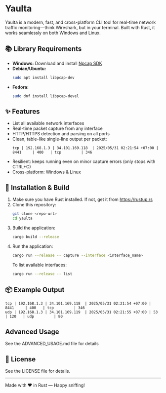 # Yaulta

Yaulta is a modern, fast, and cross-platform CLI tool for real-time network traffic monitoring—think Wireshark, but in your terminal. Built with Rust, it works seamlessly on both Windows and Linux.

## 📚 Library Requirements

- **Windows:** Download and install [Npcap SDK](https://npcap.com/#download)
- **Debian/Ubuntu:**
  ```sh
  sudo apt install libpcap-dev
  ```
- **Fedora:**
  ```sh
  sudo dnf install libpcap-devel
  ```

## ✨ Features
- List all available network interfaces
- Real-time packet capture from any interface
- HTTP/HTTPS detection and parsing on all ports
- Clean, table-like single-line output per packet:
  ```
  tcp | 192.168.1.3 | 34.101.169.118  | 2025/05/31 02:21:54 +07:00 | 8441     | 400   | tcp         | 346
  ```
- Resilient: keeps running even on minor capture errors (only stops with CTRL+C)
- Cross-platform: Windows & Linux

## 🚀 Installation & Build

1. Make sure you have Rust installed. If not, get it from https://rustup.rs
2. Clone this repository:
   ```sh
   git clone <repo-url>
   cd yaulta
   ```
3. Build the application:
   ```sh
   cargo build --release
   ```
4. Run the application:
   ```sh
   cargo run --release -- capture --interface <interface_name>
   ```
   To list available interfaces:
   ```sh
   cargo run --release -- list
   ```

## 📦 Example Output
```
tcp | 192.168.1.3 | 34.101.169.118  | 2025/05/31 02:21:54 +07:00 | 8441     | 400   | tcp         | 346
udp | 192.168.1.3 | 34.101.169.119  | 2025/05/31 02:21:55 +07:00 | 53       | 120   | udp         | 80
```

## Advanced Usage

See the ADVANCED_USAGE.md file for details

## 📝 License

See the LICENSE file for details.

---

Made with ❤️ in Rust — Happy sniffing! 
